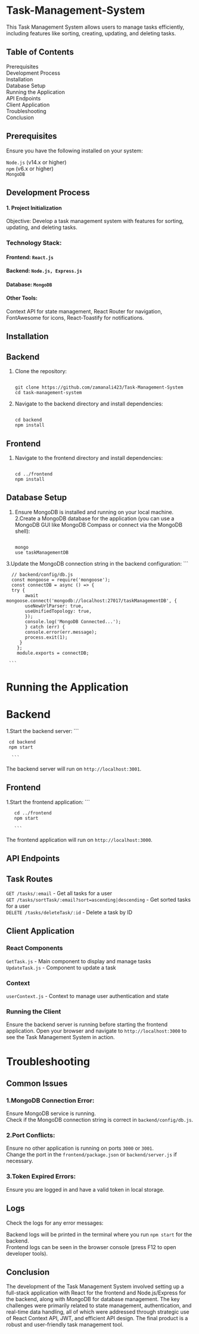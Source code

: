 # Task-Management-System
This Task Management System allows users to manage tasks efficiently, including features like sorting, creating, updating, and deleting tasks.
## Table of Contents
  Prerequisites
  <br />
  Development Process
  <br/>
  Installation
  <br />
  Database Setup
  <br />
  Running the Application
  <br />
  API Endpoints
  <br />
  Client Application
  <br />
  Troubleshooting
  <br/>
  Conclusion

## Prerequisites
Ensure you have the following installed on your system:

  `Node.js` (v14.x or higher)
  <br />
  `npm` (v6.x or higher)
  <br />
  `MongoDB`
## Development Process
#### 1. Project Initialization
Objective: Develop a task management system with features for sorting, updating, and deleting tasks.
<br/>
### Technology Stack:
#### Frontend: `React.js`
#### Backend: `Node.js, Express.js`
#### Database: `MongoDB`
#### Other Tools: 
Context API for state management, React Router for navigation, FontAwesome for icons, React-Toastify for notifications.

## Installation
## Backend
1. Clone the repository:
   ```
   
   git clone https://github.com/zamanali423/Task-Management-System
   cd task-management-system
   
   ```
3. Navigate to the backend directory and install dependencies:
   ```
   
   cd backend
   npm install
   
   ```

## Frontend
 1. Navigate to the frontend directory and install dependencies:
    ```
    
    cd ../frontend
    npm install
    
    ```

## Database Setup
 1. Ensure MongoDB is installed and running on your local machine.
 2.Create a MongoDB database for the application (you can use a MongoDB GUI like MongoDB Compass or connect via the MongoDB shell):
       ```
       
       mongo
       use taskManagementDB
       
       ```
 3.Update the MongoDB connection string in the backend configuration:
      ```
      
      // backend/config/db.js
      const mongoose = require('mongoose');
      const connectDB = async () => {
      try {
           await mongoose.connect('mongodb://localhost:27017/taskManagementDB', {
           useNewUrlParser: true,
           useUnifiedTopology: true,
           });
           console.log('MongoDB Connected...');
           } catch (err) {
           console.error(err.message);
           process.exit(1);
         }
        };
        module.exports = connectDB;

     ```

# Running the Application
# Backend
1.Start the backend server:
      ```

     cd backend
     npm start

      ```
  The backend server will run on `http://localhost:3001`.

## Frontend
 1.Start the frontend application:
       ```

       cd ../frontend
       npm start

       ```
  The frontend application will run on `http://localhost:3000`.  


## API Endpoints
## Task Routes
  `GET /tasks/:email` - Get all tasks for a user
  <br />
  `GET /tasks/sortTask/:email?sort=ascending|descending` - Get sorted tasks for a user
  <br />
  `DELETE /tasks/deleteTask/:id` - Delete a task by ID


## Client Application
### React Components
  `GetTask.js` - Main component to display and manage tasks
  <br />
  `UpdateTask.js` - Component to update a task
### Context
   `userContext.js` - Context to manage user authentication and state
### Running the Client
Ensure the backend server is running before starting the frontend application. Open your browser and navigate to `http://localhost:3000` to see the Task Management System in action.

# Troubleshooting
## Common Issues
### 1.MongoDB Connection Error:

Ensure MongoDB service is running.
<br />
Check if the MongoDB connection string is correct in `backend/config/db.js`.

### 2.Port Conflicts:
Ensure no other application is running on ports `3000` or `3001`.
<br />
Change the port in the `frontend/package.json` or `backend/server.js` if necessary.

### 3.Token Expired Errors:
Ensure you are logged in and have a valid token in local storage.

## Logs
Check the logs for any error messages:

Backend logs will be printed in the terminal where you run `npm start` for the backend.
<br />
Frontend logs can be seen in the browser console (press F12 to open developer tools).

## Conclusion
The development of the Task Management System involved setting up a full-stack application with React for the frontend and Node.js/Express for the backend, along with MongoDB for database management. The key challenges were primarily related to state management, authentication, and real-time data handling, all of which were addressed through strategic use of React Context API, JWT, and efficient API design. The final product is a robust and user-friendly task management tool.





